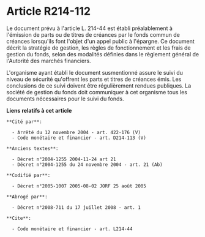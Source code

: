 # Article R214-112

Le document prévu à l'article L. 214-44 est établi préalablement à l'émission de parts ou de titres de créances par le fonds
commun de créances lorsqu'ils font l'objet d'un appel public à l'épargne. Ce document décrit la stratégie de gestion, les
règles de fonctionnement et les frais de gestion du fonds, selon des modalités définies dans le règlement général de
l'Autorité des marchés financiers.

L'organisme ayant établi le document susmentionné assure le suivi du niveau de sécurité qu'offrent les parts et titres de
créances émis. Les conclusions de ce suivi doivent être régulièrement rendues publiques. La société de gestion du fonds doit
communiquer à cet organisme tous les documents nécessaires pour le suivi du fonds.

**Liens relatifs à cet article**

	**Cité par**:

	  - Arrêté du 12 novembre 2004 - art. 422-176 (V)
	  - Code monétaire et financier - art. D214-113 (V)

	**Anciens textes**:

	  - Décret n°2004-1255 2004-11-24 art 21
	  - Décret n°2004-1255 du 24 novembre 2004 - art. 21 (Ab)

	**Codifié par**:

	  - Décret n°2005-1007 2005-08-02 JORF 25 août 2005

	**Abrogé par**:

	  - Décret n°2008-711 du 17 juillet 2008 - art. 1

	**Cite**:

	  - Code monétaire et financier - art. L214-44
